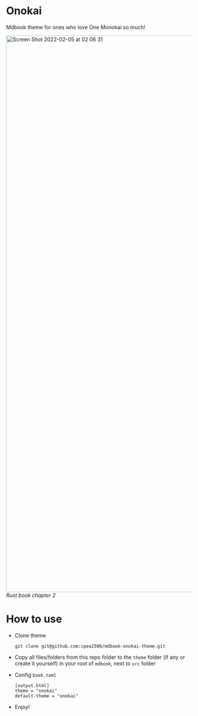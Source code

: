 # Onokai

Mdbook theme for ones who love One Monokai so much!

<div>
<img width="1510" alt="Screen Shot 2022-02-05 at 02 06 31" src="https://user-images.githubusercontent.com/42694704/152588207-0885681b-a1a2-4d26-afa6-a378e9b43276.png">
<em>Rust book chapter 2</em
/div>


# How to use

- Clone theme

  ```shell
  git clone git@github.com:cpea2506/mdbook-onokai-theme.git
  ```

- Copy all files/folders from this repo folder to the `theme` folder (if any or create it yourself) in your root of `mdbook`, next to `src` folder

- Config `book.toml`

  ```shell
  [output.html]
  theme = "onokai"
  default-theme = "onokai"
  ```

- Enjoy!

